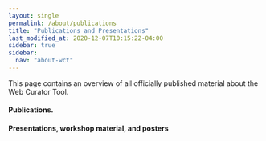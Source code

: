 ```yaml
---
layout: single
permalink: /about/publications
title: "Publications and Presentations"
last_modified_at: 2020-12-07T10:15:22-04:00
sidebar: true
sidebar:
  nav: "about-wct"
---
```


This page contains an overview of all officially published material about the Web Curator Tool.

#### Publications.

#### Presentations, workshop material, and posters
